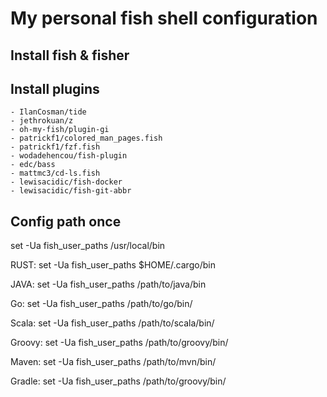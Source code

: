 # My personal fish shell configuration

## Install fish & fisher

## Install plugins

    - IlanCosman/tide
    - jethrokuan/z
    - oh-my-fish/plugin-gi
    - patrickf1/colored_man_pages.fish
    - patrickf1/fzf.fish
    - wodadehencou/fish-plugin
    - edc/bass
    - mattmc3/cd-ls.fish
    - lewisacidic/fish-docker
    - lewisacidic/fish-git-abbr

## Config path once

set -Ua fish_user_paths /usr/local/bin

RUST: set -Ua fish_user_paths $HOME/.cargo/bin

JAVA: set -Ua fish_user_paths /path/to/java/bin

Go: set -Ua fish_user_paths /path/to/go/bin/

Scala: set -Ua fish_user_paths /path/to/scala/bin/

Groovy: set -Ua fish_user_paths /path/to/groovy/bin/

Maven: set -Ua fish_user_paths /path/to/mvn/bin/

Gradle: set -Ua fish_user_paths /path/to/groovy/bin/

